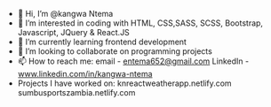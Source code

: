 - 👋 Hi, I’m @kangwa Ntema
- 👀 I’m interested in coding with HTML, CSS,SASS, SCSS, Bootstrap, Javascript, JQuery & React.JS
- 🌱 I’m currently learning frontend development
- 💞️ I’m looking to collaborate on programming projects
- 📫 How to reach me: 
email - entema652@gmail.com
LinkedIn - 
www.linkedin.com/in/kangwa-ntema
- Projects I have worked on:
  knreactweatherapp.netlify.com
  sumbusportszambia.netlify.com
<!---
LogiPV/LogiPV is a ✨ special ✨ repository because its `README.md` (this file) appears on your GitHub profile.
You can click the Preview link to take a look at your changes.
--->
